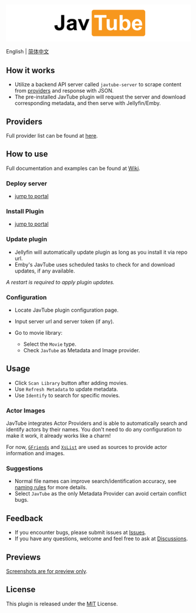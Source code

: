![Plugin Banner](logos/banner.png)

English | [简体中文](README_ZH.md)

## How it works

- Utilize a backend API server called `javtube-server` to scrape content from [providers](#providers) and response with JSON.
- The pre-installed JavTube plugin will request the server and download corresponding metadata, and then serve with Jellyfin/Emby.

## Providers

Full provider list can be found at [here](https://github.com/javtube/jellyfin-plugin-javtube/wiki/%E6%95%B0%E6%8D%AE%E6%9D%A5%E6%BA%90).

## How to use

Full documentation and examples can be found at [Wiki](https://github.com/javtube/jellyfin-plugin-javtube/wiki).

### Deploy server

- [jump to portal](https://github.com/javtube/jellyfin-plugin-javtube/wiki/%E5%90%8E%E7%AB%AF%E9%83%A8%E7%BD%B2)

### Install Plugin

- [jump to portal](https://github.com/javtube/jellyfin-plugin-javtube/wiki/%E6%8F%92%E4%BB%B6%E5%AE%89%E8%A3%85)

### Update plugin

- Jellyfin will automatically update plugin as long as you install it via repo url.
- Emby's JavTube uses scheduled tasks to check for and download updates, if any available.

*A restart is required to apply plugin updates.*

### Configuration

- Locate JavTube plugin configuration page.
- Input server url and server token (if any).
- Go to movie library:

  - Select the `Movie` type.
  - Check `JavTube` as Metadata and Image provider.

## Usage

- Click `Scan Library` button after adding movies.
- Use `Refresh Metadata` to update metadata.
- Use `Identify` to search for specific movies.

### Actor Images

JavTube integrates Actor Providers and is able to automatically search and identify actors by their names. You don't need to do any configuration to make it work, it already works like a charm!

For now, [`GFriends`](https://github.com/xinxin8816/gfriends) and [`XsList`](https://xslist.org/zh) are used as sources to provide actor information and images.

### Suggestions

- Normal file names can improve search/identification accuracy, see [naming rules](https://github.com/javtube/jellyfin-plugin-javtube/wiki/%E5%91%BD%E5%90%8D%E8%A7%84%E8%8C%83) for more details.
- Select `JavTube` as the only Metadata Provider can avoid certain conflict bugs.

## Feedback

- If you encounter bugs, please submit issues at [Issues](https://github.com/javtube/jellyfin-plugin-javtube/issues).
- If you have any questions, welcome and feel free to ask at [Discussions](https://github.com/javtube/jellyfin-plugin-javtube/discussions).

## Previews

<!-- [Screenshots are for preview only](./previews/). -->
[Screenshots are for preview only](/#).

## License

This plugin is released under the [MIT](https://github.com/javtube/jellyfin-plugin-javtube/blob/main/LICENSE) License.

